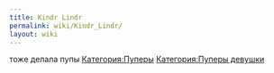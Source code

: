 ```yaml
---
title: Kindr Lindr
permalink: wiki/Kindr_Lindr/
layout: wiki
---
```


тоже делала пупы [Категория:Пуперы](Категория:Пуперы "wikilink")
[Категория:Пуперы девушки](Категория:Пуперы_девушки "wikilink")
